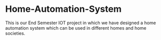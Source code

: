 # Home-Automation-System
 
 This is our End Semester IOT project in which we have designed a home automation system which can be used in different homes and home societies.